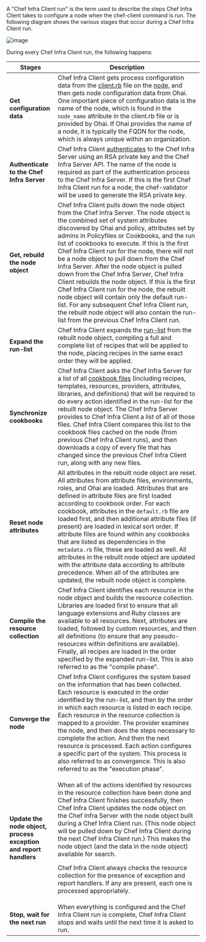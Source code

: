 A "Chef Infra Client run" is the term used to describe the steps Chef Infra Client takes to configure a node when the chef-client command is run. The following diagram shows the various stages that occur during a Chef Infra Client run.

![image](/images/chef_run.png)

During every Chef Infra Client run, the following happens:

<table>
<colgroup>
<col style="width: 25%" />
<col style="width: 75%" />
</colgroup>
<thead>
<tr class="header">
<th>Stages</th>
<th>Description</th>
</tr>
</thead>
<tbody>
<tr class="odd">
<td><strong>Get configuration data</strong></td>
<td>Chef Infra Client gets process configuration data from the <a href="/config_rb_client/">client.rb</a> file on the <a href="/nodes/">node</a>, and then gets node configuration data from Ohai. One important piece of configuration data is the name of the node, which is found in the <code>node_name</code> attribute in the client.rb file or is provided by Ohai. If Ohai provides the name of a node, it is typically the FQDN for the node, which is always unique within an organization.</td>
</tr>
<tr class="even">
<td><strong>Authenticate to the Chef Infra Server</strong></td>
<td>Chef Infra Client <a href="/auth/">authenticates</a> to the Chef Infra Server using an RSA private key and the Chef Infra Server API. The name of the node is required as part of the authentication process to the Chef Infra Server. If this is the first Chef Infra Client run for a node, the chef-validator will be used to generate the RSA private key.</td>
</tr>
<tr class="odd">
<td><strong>Get, rebuild the node object</strong></td>
<td>Chef Infra Client pulls down the node object from the Chef Infra Server. The node object is the combined set of system attributes discovered by Ohai and policy, attributes set by admins in Policyfiles or Cookbooks, and the run list of cookbooks to execute. If this is the first Chef Infra Client run for the node, there will not be a node object to pull down from the Chef Infra Server. After the node object is pulled down from the Chef Infra Server, Chef Infra Client rebuilds the node object. If this is the first Chef Infra Client run for the node, the rebuilt node object will contain only the default run-list. For any subsequent Chef Infra Client run, the rebuilt node object will also contain the run-list from the previous Chef Infra Client run.</td>
</tr>
<tr class="even">
<td><strong>Expand the run-list</strong></td>
<td>Chef Infra Client expands the <a href="/run_lists/">run-list</a> from the rebuilt node object, compiling a full and complete list of recipes that will be applied to the node, placing recipes in the same exact order they will be applied.</td>
</tr>
<tr class="odd">
<td><strong>Synchronize cookbooks</strong></td>
<td>Chef Infra Client asks the Chef Infra Server for a list of all <a href="/cookbooks/">cookbook files</a> (including recipes, templates, resources, providers, attributes, libraries, and definitions) that will be required to do every action identified in the run-list for the rebuilt node object. The Chef Infra Server provides to Chef Infra Client a list of all of those files. Chef Infra Client compares this list to the cookbook files cached on the node (from previous Chef Infra Client runs), and then downloads a copy of every file that has changed since the previous Chef Infra Client run, along with any new files.</td>
</tr>
<tr class="even">
<td><strong>Reset node attributes</strong></td>
<td>All attributes in the rebuilt node object are reset. All attributes from attribute files, environments, roles, and Ohai are loaded. Attributes that are defined in attribute files are first loaded according to cookbook order. For each cookbook, attributes in the <code>default.rb</code> file are loaded first, and then additional attribute files (if present) are loaded in lexical sort order. If attribute files are found within any cookbooks that are listed as dependencies in the <code>metadata.rb</code> file, these are loaded as well. All attributes in the rebuilt node object are updated with the attribute data according to attribute precedence. When all of the attributes are updated, the rebuilt node object is complete.</td>
</tr>
<tr class="odd">
<td><strong>Compile the resource collection</strong></td>
<td>Chef Infra Client identifies each resource in the node object and builds the resource collection. Libraries are loaded first to ensure that all language extensions and Ruby classes are available to all resources. Next, attributes are loaded, followed by custom resources, and then all definitions (to ensure that any pseudo-resources within definitions are available). Finally, all recipes are loaded in the order specified by the expanded run-list. This is also referred to as the "compile phase".</td>
</tr>
<tr class="even">
<td><strong>Converge the node</strong></td>
<td>Chef Infra Client configures the system based on the information that has been collected. Each resource is executed in the order identified by the run-list, and then by the order in which each resource is listed in each recipe. Each resource in the resource collection is mapped to a provider. The provider examines the node, and then does the steps necessary to complete the action. And then the next resource is processed. Each action configures a specific part of the system. This process is also referred to as convergence. This is also referred to as the "execution phase".</td>
</tr>
<tr class="odd">
<td><p><strong>Update the node object, process exception and report handlers</strong></p></td>
<td><p>When all of the actions identified by resources in the resource collection have been done and Chef Infra Client finishes successfully, then Chef Infra Client updates the node object on the Chef Infra Server with the node object built during a Chef Infra Client run. (This node object will be pulled down by Chef Infra Client during the next Chef Infra Client run.) This makes the node object (and the data in the node object) available for search.</p>
<p>Chef Infra Client always checks the resource collection for the presence of exception and report handlers. If any are present, each one is processed appropriately.</p></td>
</tr>
<tr class="even">
<td><strong>Stop, wait for the next run</strong></td>
<td>When everything is configured and the Chef Infra Client run is complete, Chef Infra Client stops and waits until the next time it is asked to run.</td>
</tr>
</tbody>
</table>